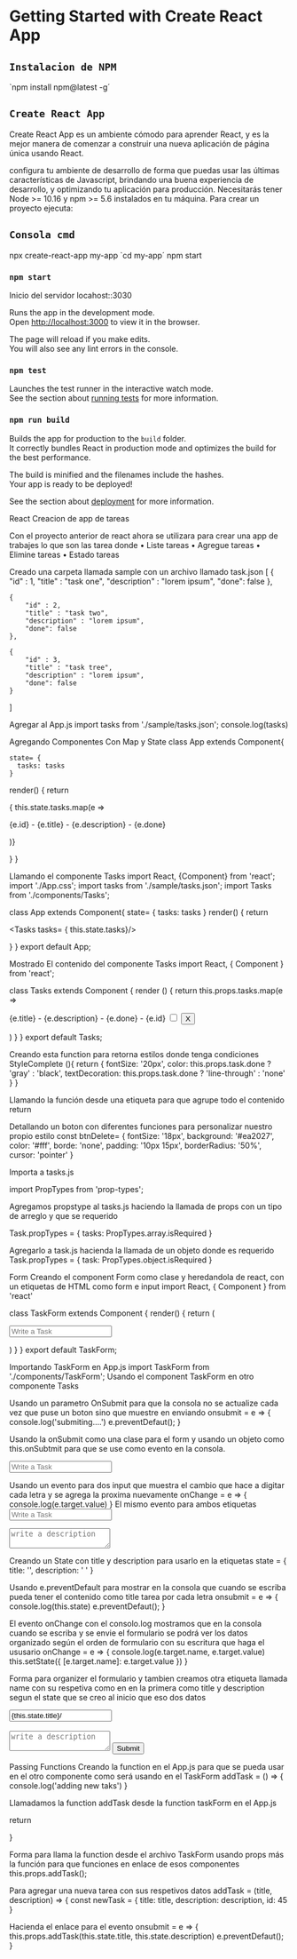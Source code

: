 # Getting Started with Create React App

## `Instalacion de NPM`
 `npm install npm@latest -g´


## `Create React App`
Create React App es un ambiente cómodo para aprender React, y es la mejor manera de comenzar a construir una nueva aplicación de página única usando React.

configura tu ambiente de desarrollo de forma que puedas usar las últimas características de Javascript, brindando una buena experiencia de desarrollo, y optimizando tu aplicación para producción. Necesitarás tener Node >= 10.16 y npm >= 5.6 instalados en tu máquina. Para crear un proyecto ejecuta:

## `Consola cmd`
npx create-react-app my-app
`cd my-app´
npm start

### `npm start`
Inicio del servidor locahost::3030

Runs the app in the development mode.\
Open [http://localhost:3000](http://localhost:3000) to view it in the browser.

The page will reload if you make edits.\
You will also see any lint errors in the console.

### `npm test`

Launches the test runner in the interactive watch mode.\
See the section about [running tests](https://facebook.github.io/create-react-app/docs/running-tests) for more information.

### `npm run build`

Builds the app for production to the `build` folder.\
It correctly bundles React in production mode and optimizes the build for the best performance.

The build is minified and the filenames include the hashes.\
Your app is ready to be deployed!

See the section about [deployment](https://facebook.github.io/create-react-app/docs/deployment) for more information.

React Creacion de app de tareas 

Con el proyecto anterior de react  ahora se utilizara para crear una app de trabajes lo que son las tarea donde 
•	Liste tareas
•	Agregue tareas
•	Elimine tareas 
•	Estado tareas 

Creado una carpeta llamada sample con un archivo llamado task.json 
[
    {
        "id" : 1,
        "title" : "task one",
        "description" : "lorem ipsum",
        "done": false
    },

    {
        "id" : 2,
        "title" : "task two",
        "description" : "lorem ipsum",
        "done": false
    },

    {
        "id" : 3,
        "title" : "task tree",
        "description" : "lorem ipsum",
        "done": false
    }
]

Agregar al App.js
import tasks from './sample/tasks.json';
console.log(tasks)



Agregando Componentes Con Map y State
class App extends Component{

    state= {
      tasks: tasks
    }

render() { 
  return <div>
    { this.state.tasks.map(e => <p key={e.id}> 
      {e.id} - {e.title} - {e.description} - {e.done}
    </p>)}
  </div>
  }
}




Llamando el componente Tasks
import React, {Component} from 'react';
import './App.css';
import tasks from './sample/tasks.json';
import Tasks from './components/Tasks';

class App extends Component{
    state= {
      tasks: tasks
    }
render() { 
  return <div>
    <Tasks tasks= { this.state.tasks}/>
  </div>
  }
}
export default App;




Mostrado El contenido del componente Tasks
import React, { Component } from 'react';

class Tasks extends Component {
    render () {
        return this.props.tasks.map(e => <p key={e.id}>
            {e.title} - {e.description} - {e.done} - {e.id}
            <input type="checkbox"/>
            <button>X</button>
          </p>)
    }
}
export default Tasks;



Creando esta function para retorna estilos donde tenga condiciones
 StyleComplete (){
         return {
             fontSize: '20px',
             color: this.props.task.done ? 'gray' : 'black',
             textDecoration: this.props.task.done ? 'line-through' : 'none'
         }
    }

Llamando la función desde una etiqueta para que agrupe todo el contenido 
 return  <p style={this.StyleComplete()}> 

Detallando un boton con diferentes funciones para personalizar nuestro propio estilo 
const btnDelete= {
    fontSize: '18px',
    background: '#ea2027',
    color: '#fff',
    borde: 'none',
    padding: '10px 15px',
    borderRadius: '50%',
    cursor: 'pointer' 
}

Importa a tasks.js 

import PropTypes from 'prop-types';

Agregamos propstype al tasks.js haciendo la llamada de props con un tipo de arreglo y que se requerido

Task.propTypes = {
    tasks: PropTypes.array.isRequired
}


Agregarlo a task.js hacienda la llamada de un objeto donde es requerido
Task.propTypes = {
    task: PropTypes.object.isRequired 
}


Form
Creando el component Form como clase y heredandola de react, con un etiquetas de HTML como form e input 
import React, { Component } from 'react'

class TaskForm extends Component {
    render() {
        return (
            <form>
                <input type="text" placeholder="Write a Task"/>
            </form>
        )
    }
}
export default TaskForm;

Importando TaskForm en App.js
import TaskForm from './components/TaskForm';
Usando el component TaskForm  en otro componente Tasks

 <TaskForm/>
    <Tasks tasks= {this.state.tasks}/>

Usando un parametro OnSubmit para que la consola no se actualize cada vez que puse un boton sino que muestre en enviando
 onsubmit = e => {
        console.log('submiting....')
        e.preventDefaut();
    }

Usando la onSubmit como una clase para el form y usando un objeto como this.onSubtmit para que se use como evento en la consola.

   <form onSubmit={this.onSubmit}>
                <input type="text" placeholder="Write a Task"/>

Usando un evento para dos input que muestra el cambio que hace a digitar cada letra y se agrega la proxima nuevamente 
onChange = e => {
        console.log(e.target.value)
    }
El mismo evento para ambos etiquetas 
 <input type="text" placeholder="Write a Task" onChange={this.onChange}/>
 <textarea placeholder="write a description" onChange={this.onChange}></textarea>

Creando un State con title y description para usarlo en la etiquetas 
state = {
        title: '',
        description: ' '
    }


Usando e.preventDefault para mostrar en la consola que cuando se escriba pueda tener el contenido como title tarea por cada letra
 onsubmit = e => {
     console.log(this.state)
        e.preventDefaut();
    }


El evento onChange con el consolo.log mostramos que en la consola cuando se escriba y se envie el formulario se podrá ver los datos organizado según el orden de formulario con su escritura que haga el ususario 
onChange = e => {
        console.log(e.target.name, e.target.value)
       this.setState({
          [e.target.name]: e.target.value
       })
    }

Forma para organizer el formulario y tambien creamos otra etiqueta llamada name con su respetiva como en en la primera como title y description segun el state que se creo al inicio que eso dos datos 
 <form onSubmit={this.onSubmit}>
                <input type="text" 
                name="title" 
                placeholder="Write a Task" 
                onChange={this.onChange} 
                value={this.state.title}/>
                <br/>
                <br/>
                <textarea 
                name="description" 
                placeholder="write a description" 
                onChange={this.onChange} 
                value={this.state.description}></textarea>
                <input type="submit"/>
            </form>


Passing Functions
Creando la function en el App.js para que se pueda usar en el otro componente como será usando en el TaskForm
addTask = () => {
      console.log('adding new taks')
    }

Llamadamos la function addTask desde la function taskForm en el App.js

return <div>
    <TaskForm addTask={this.addTask}/>
    <Tasks tasks= {this.state.tasks}/>
  </div>
  }

Forma para llama la function desde el archivo TaskForm usando props más la función para que funciones en enlace de esos componentes
 this.props.addTask();


Para agregar una nueva tarea con sus respetivos datos 
addTask = (title, description) => {
      const newTask = {
        title: title,
        description: description,
        id: 45
      }

Hacienda el enlace para el evento 
onsubmit = e => {
     this.props.addTask(this.state.title, this.state.description)
        e.preventDefaut();
    }


